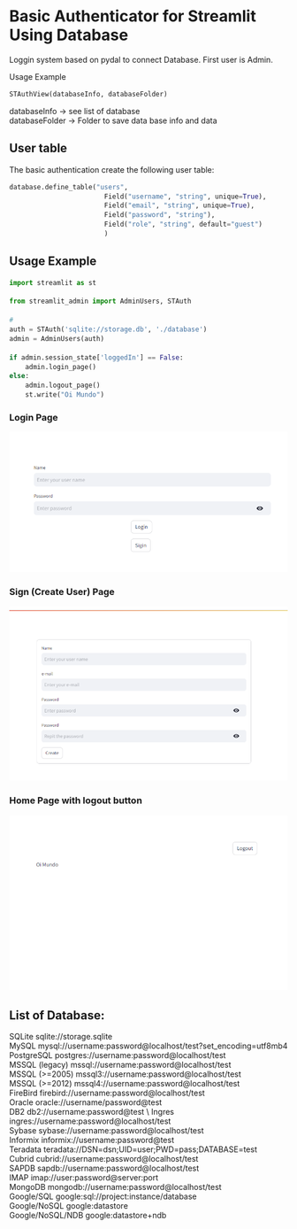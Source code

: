 # Basic Authenticator for Streamlit Using Database

Loggin system based on pydal to connect Database.
First user is Admin.

Usage Example

```python
STAuthView(databaseInfo, databaseFolder)
```

databaseInfo -> see list of database \
databaseFolder -> Folder to save data base info and data

## User table 

The basic authentication create the following user table:
```python
database.define_table("users",
                        Field("username", "string", unique=True),
                        Field("email", "string", unique=True),
                        Field("password", "string"),
                        Field("role", "string", default="guest")
                        )

```

## Usage Example

```python
import streamlit as st

from streamlit_admin import AdminUsers, STAuth

# 
auth = STAuth('sqlite://storage.db', './database')
admin = AdminUsers(auth)

if admin.session_state['loggedIn'] == False:
    admin.login_page()
else:
    admin.logout_page()
    st.write("Oi Mundo")

```
### Login Page
![Loggin](./images/init_page.png)

### Sign (Create User) Page
![Loggin](./images/sigin.png)

### Home Page with logout button

![Loggin](./images/logged.png)

## List of Database:

SQLite	sqlite://storage.sqlite \
MySQL	mysql://username:password@localhost/test?set_encoding=utf8mb4 \
PostgreSQL	postgres://username:password@localhost/test \
MSSQL (legacy)	mssql://username:password@localhost/test \
MSSQL (>=2005)	mssql3://username:password@localhost/test \
MSSQL (>=2012)	mssql4://username:password@localhost/test \
FireBird	firebird://username:password@localhost/test \
Oracle	oracle://username/password@test \
DB2	db2://username:password@test \ 
Ingres	ingres://username:password@localhost/test \
Sybase	sybase://username:password@localhost/test \
Informix	informix://username:password@test \
Teradata	teradata://DSN=dsn;UID=user;PWD=pass;DATABASE=test \
Cubrid	cubrid://username:password@localhost/test \
SAPDB	sapdb://username:password@localhost/test \
IMAP	imap://user:password@server:port \
MongoDB	mongodb://username:password@localhost/test \
Google/SQL	google:sql://project:instance/database \
Google/NoSQL	google:datastore \
Google/NoSQL/NDB	google:datastore+ndb 

